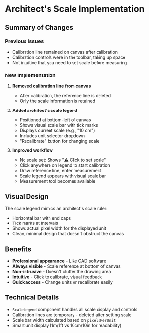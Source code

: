 # Architect's Scale Implementation

## Summary of Changes

### Previous Issues
- Calibration line remained on canvas after calibration
- Calibration controls were in the toolbar, taking up space
- Not intuitive that you need to set scale before measuring

### New Implementation

1. **Removed calibration line from canvas**
   - After calibration, the reference line is deleted
   - Only the scale information is retained

2. **Added architect's scale legend**
   - Positioned at bottom-left of canvas
   - Shows visual scale bar with tick marks
   - Displays current scale (e.g., "10 cm")
   - Includes unit selector dropdown
   - "Recalibrate" button for changing scale

3. **Improved workflow**
   - No scale set: Shows "⚠️ Click to set scale"
   - Click anywhere on legend to start calibration
   - Draw reference line, enter measurement
   - Scale legend appears with visual scale bar
   - Measurement tool becomes available

## Visual Design

The scale legend mimics an architect's scale ruler:
- Horizontal bar with end caps
- Tick marks at intervals
- Shows actual pixel width for the displayed unit
- Clean, minimal design that doesn't obstruct the canvas

## Benefits

- **Professional appearance** - Like CAD software
- **Always visible** - Scale reference at bottom of canvas
- **Non-intrusive** - Doesn't clutter the drawing area
- **Intuitive** - Click to calibrate, visual feedback
- **Quick access** - Change units or recalibrate easily

## Technical Details

- `ScaleLegend` component handles all scale display and controls
- Calibration lines are temporary - deleted after setting scale
- Scale bar width calculated based on `pixelsPerUnit`
- Smart unit display (1m/1ft vs 10cm/10in for readability)